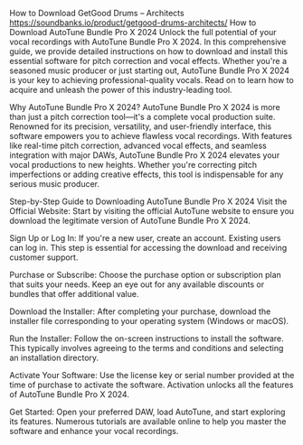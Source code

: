  How to Download GetGood Drums – Architects
 https://soundbanks.io/product/getgood-drums-architects/
 How to Download AutoTune Bundle Pro X 2024
Unlock the full potential of your vocal recordings with AutoTune Bundle Pro X 2024. In this comprehensive guide, we provide detailed instructions on how to download and install this essential software for pitch correction and vocal effects. Whether you're a seasoned music producer or just starting out, AutoTune Bundle Pro X 2024 is your key to achieving professional-quality vocals. Read on to learn how to acquire and unleash the power of this industry-leading tool.

Why AutoTune Bundle Pro X 2024?
AutoTune Bundle Pro X 2024 is more than just a pitch correction tool—it's a complete vocal production suite. Renowned for its precision, versatility, and user-friendly interface, this software empowers you to achieve flawless vocal recordings. With features like real-time pitch correction, advanced vocal effects, and seamless integration with major DAWs, AutoTune Bundle Pro X 2024 elevates your vocal productions to new heights. Whether you're correcting pitch imperfections or adding creative effects, this tool is indispensable for any serious music producer.

Step-by-Step Guide to Downloading AutoTune Bundle Pro X 2024
Visit the Official Website: Start by visiting the official AutoTune website to ensure you download the legitimate version of AutoTune Bundle Pro X 2024.

Sign Up or Log In: If you're a new user, create an account. Existing users can log in. This step is essential for accessing the download and receiving customer support.

Purchase or Subscribe: Choose the purchase option or subscription plan that suits your needs. Keep an eye out for any available discounts or bundles that offer additional value.

Download the Installer: After completing your purchase, download the installer file corresponding to your operating system (Windows or macOS).

Run the Installer: Follow the on-screen instructions to install the software. This typically involves agreeing to the terms and conditions and selecting an installation directory.

Activate Your Software: Use the license key or serial number provided at the time of purchase to activate the software. Activation unlocks all the features of AutoTune Bundle Pro X 2024.

Get Started: Open your preferred DAW, load AutoTune, and start exploring its features. Numerous tutorials are available online to help you master the software and enhance your vocal recordings.
